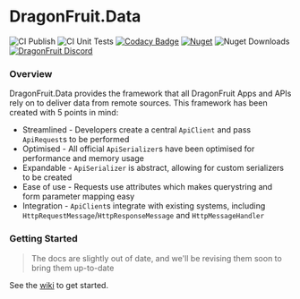# DragonFruit.Data

![CI Publish](https://github.com/dragonfruitnetwork/DragonFruit.Common/workflows/Publish/badge.svg)
![CI Unit Tests](https://github.com/dragonfruitnetwork/DragonFruit.Common/workflows/Unit%20Tests/badge.svg)
[![Codacy Badge](https://app.codacy.com/project/badge/Grade/55343888c7e945b3b7d9d4760309ccb4)](https://www.codacy.com/gh/dragonfruitnetwork/dragonfruit.common?utm_source=github.com&amp;utm_medium=referral&amp;utm_content=dragonfruitnetwork/DragonFruit.Common&amp;utm_campaign=Badge_Grade)
[![Nuget](https://img.shields.io/nuget/v/DragonFruit.Common.Data)](https://nuget.org/packages/DragonFruit.Common.Data)
![Nuget Downloads](https://img.shields.io/nuget/dt/DragonFruit.Common.Data)
[![DragonFruit Discord](https://img.shields.io/discord/482528405292843018?label=Discord&style=popout)](https://discord.gg/VA26u5Z)

### Overview

DragonFruit.Data provides the framework that all DragonFruit Apps and APIs rely on to deliver data from remote sources. This framework has been created with 5 points in mind:

- Streamlined - Developers create a central `ApiClient` and pass `ApiRequest`s to be performed
- Optimised - All official `ApiSerializer`s have been optimised for performance and memory usage
- Expandable - `ApiSerializer` is abstract, allowing for custom serializers to be created
- Ease of use - Requests use attributes which makes querystring and form parameter mapping easy
- Integration - `ApiClient`s integrate with existing systems, including `HttpRequestMessage`/`HttpResponseMessage` and `HttpMessageHandler`

### Getting Started

> The docs are slightly out of date, and we'll be revising them soon to bring them up-to-date

See the [wiki](https://github.com/dragonfruitnetwork/DragonFruit.Common/wiki) to get started.

